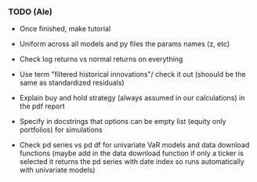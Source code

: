 ### TODO (Ale)

- Once finished, make tutorial

- Uniform across all models and py files the params names (z, etc)

- Check log returns vs normal returns on everything

- Use term "filtered historical innovations"/ check it out (shoould be the same as standardized residuals)

- Explain buy and hold strategy (always assumed in our calculations) in the pdf report

- Specify in docstrings that options can be empty list (equity only portfolios) for simulations

- Check pd series vs pd df for univariate VaR models and data download functions (maybe add in the data download function if only a ticker is selected it returns the pd series with date index so runs automatically with univariate models)
